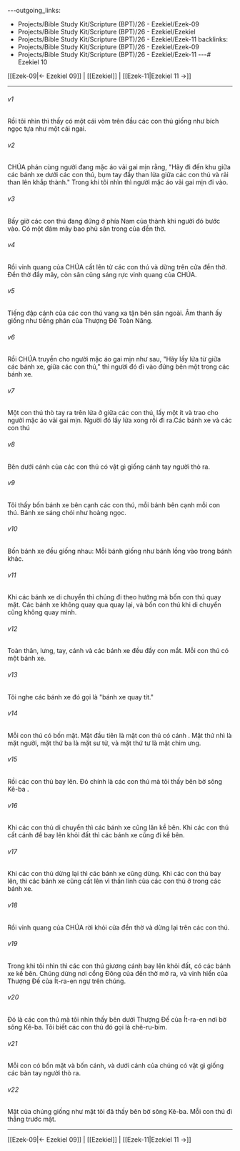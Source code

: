 ---outgoing_links:
  - Projects/Bible Study Kit/Scripture (BPT)/26 - Ezekiel/Ezek-09
  - Projects/Bible Study Kit/Scripture (BPT)/26 - Ezekiel/Ezekiel
  - Projects/Bible Study Kit/Scripture (BPT)/26 - Ezekiel/Ezek-11
backlinks:
  - Projects/Bible Study Kit/Scripture (BPT)/26 - Ezekiel/Ezek-09
  - Projects/Bible Study Kit/Scripture (BPT)/26 - Ezekiel/Ezek-11
---# Ezekiel 10

[[Ezek-09|← Ezekiel 09]] | [[Ezekiel]] | [[Ezek-11|Ezekiel 11 →]]
***



###### v1 
Rồi tôi nhìn thì thấy có một cái vòm trên đầu các con thú giống như bích ngọc tựa như một cái ngai. 

###### v2 
CHÚA phán cùng người đang mặc áo vải gai mịn rằng, "Hãy đi đến khu giữa các bánh xe dưới các con thú, bụm tay đầy than lửa giữa các con thú và rải than lên khắp thành." Trong khi tôi nhìn thì người mặc áo vải gai mịn đi vào. 

###### v3 
Bấy giờ các con thú đang đứng ở phía Nam của thành khi người đó bước vào. Có một đám mây bao phủ sân trong của đền thờ. 

###### v4 
Rồi vinh quang của CHÚA cất lên từ các con thú và dừng trên cửa đền thờ. Đền thờ đầy mây, còn sân cũng sáng rực vinh quang của CHÚA. 

###### v5 
Tiếng đập cánh của các con thú vang xa tận bên sân ngoài. Âm thanh ấy giống như tiếng phán của Thượng Đế Toàn Năng. 

###### v6 
Rồi CHÚA truyền cho người mặc áo gai mịn như sau, "Hãy lấy lửa từ giữa các bánh xe, giữa các con thú," thì người đó đi vào đứng bên một trong các bánh xe. 

###### v7 
Một con thú thò tay ra trên lửa ở giữa các con thú, lấy một ít và trao cho người mặc áo vải gai mịn. Người đó lấy lửa xong rồi đi ra.Các bánh xe và các con thú 

###### v8 
Bên dưới cánh của các con thú có vật gì giống cánh tay người thò ra. 

###### v9 
Tôi thấy bốn bánh xe bên cạnh các con thú, mỗi bánh bên cạnh mỗi con thú. Bánh xe sáng chói như hoàng ngọc. 

###### v10 
Bốn bánh xe đều giống nhau: Mỗi bánh giống như bánh lồng vào trong bánh khác. 

###### v11 
Khi các bánh xe di chuyển thì chúng đi theo hướng mà bốn con thú quay mặt. Các bánh xe không quay qua quay lại, và bốn con thú khi di chuyển cũng không quay mình. 

###### v12 
Toàn thân, lưng, tay, cánh và các bánh xe đều đầy con mắt. Mỗi con thú có một bánh xe. 

###### v13 
Tôi nghe các bánh xe đó gọi là "bánh xe quay tít." 

###### v14 
Mỗi con thú có bốn mặt. Mặt đầu tiên là mặt con thú có cánh . Mặt thứ nhì là mặt người, mặt thứ ba là mặt sư tử, và mặt thứ tư là mặt chim ưng. 

###### v15 
Rồi các con thú bay lên. Đó chính là các con thú mà tôi thấy bên bờ sông Kê-ba . 

###### v16 
Khi các con thú di chuyển thì các bánh xe cũng lăn kề bên. Khi các con thú cất cánh để bay lên khỏi đất thì các bánh xe cũng đi kề bên. 

###### v17 
Khi các con thú dừng lại thì các bánh xe cũng dừng. Khi các con thú bay lên, thì các bánh xe cũng cất lên vì thần linh của các con thú ở trong các bánh xe. 

###### v18 
Rồi vinh quang của CHÚA rời khỏi cửa đền thờ và dừng lại trên các con thú. 

###### v19 
Trong khi tôi nhìn thì các con thú giương cánh bay lên khỏi đất, có các bánh xe kề bên. Chúng dừng nơi cổng Đông của đền thờ mở ra, và vinh hiển của Thượng Đế của Ít-ra-en ngự trên chúng. 

###### v20 
Đó là các con thú mà tôi nhìn thấy bên dưới Thượng Đế của Ít-ra-en nơi bờ sông Kê-ba. Tôi biết các con thú đó gọi là chê-ru-bim. 

###### v21 
Mỗi con có bốn mặt và bốn cánh, và dưới cánh của chúng có vật gì giống các bàn tay người thò ra. 

###### v22 
Mặt của chúng giống như mặt tôi đã thấy bên bờ sông Kê-ba. Mỗi con thú đi thẳng trước mặt.

***
[[Ezek-09|← Ezekiel 09]] | [[Ezekiel]] | [[Ezek-11|Ezekiel 11 →]]

